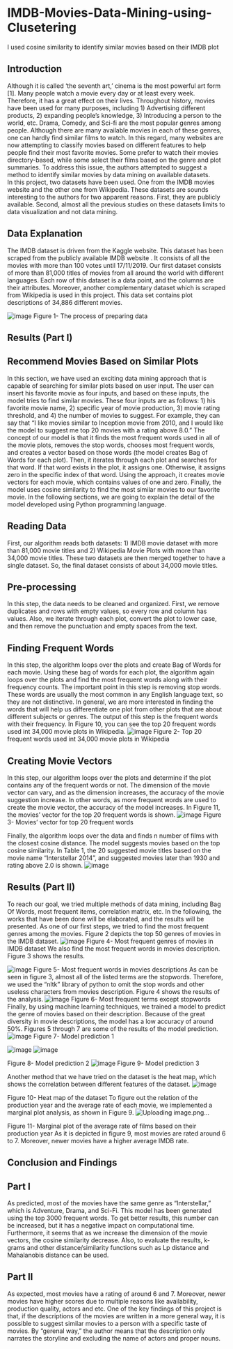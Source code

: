 # IMDB-Movies-Data-Mining-using-Clusetering
I used cosine similarity to identify similar movies based on their IMDB plot

## Introduction
Although it is called ‘the seventh art,’ cinema is the most powerful art form [1].  Many people watch a movie every day or at least every week. Therefore, it has a great effect on their lives. Throughout history, movies have been used for many purposes, including 1) Advertising different products, 2) expanding people’s knowledge, 3) Introducing a person to the world, etc. 
Drama, Comedy, and Sci-fi are the most popular genres among people. Although there are many available movies in each of these genres, one can hardly find similar films to watch. In this regard, many websites are now attempting to classify movies based on different features to help people find their most favorite movies. Some prefer to watch their movies directory-based, while some select their films based on the genre and plot summaries.  To address this issue, the authors attempted to suggest a method to identify similar movies by data mining on available datasets.   
In this project, two datasets have been used. One from the IMDB movies website and the other one from Wikipedia. These datasets are sounds interesting to the authors for two apparent reasons. First, they are publicly available. Second, almost all the previous studies on these datasets limits to data visualization and not data mining.

## Data Explanation
The IMDB dataset is driven from the Kaggle website. This dataset has been scraped from the publicly available IMDB website . It consists of all the movies with more than 100 votes until 17/11/2019. Our first dataset consists of more than 81,000 titles of movies from all around the world with different languages. Each row of this dataset is a data point, and the columns are their attributes. Moreover, another complementary dataset which is scraped from Wikipedia is used in this project. This data set contains plot descriptions of 34,886 different movies.

 ![image](https://user-images.githubusercontent.com/73087167/185809789-0d7a042d-5eb2-48f1-a2ab-ce6c23cbf5b7.png)
Figure 1- The process of preparing data

## Results (Part I)
## Recommend Movies Based on Similar Plots
In this section, we have used an exciting data mining approach that is capable of searching for similar plots based on user input. The user can insert his favorite movie as four inputs, and based on these inputs, the model tries to find similar movies. These four inputs are as follows: 1) his favorite movie name, 2) specific year of movie production, 3) movie rating threshold, and 4) the number of movies to suggest. For example, they can say that “I like movies similar to Inception movie from 2010, and I would like the model to suggest me top 20 movies with a rating above 8.0.”
The concept of our model is that it finds the most frequent words used in all of the movie plots, removes the stop words, chooses most frequent words, and creates a vector based on those words (the model creates Bag of Words for each plot). Then, it iterates through each plot and searches for that word. If that word exists in the plot, it assigns one. Otherwise, it assigns zero in the specific index of that word. Using the approach, it creates movie vectors for each movie, which contains values of one and zero. Finally, the model uses cosine similarity to find the most similar movies to our favorite movie. In the following sections, we are going to explain the detail of the model developed using Python programming language.
## Reading Data
First, our algorithm reads both datasets: 1) IMDB movie dataset with more than 81,000 movie titles and 2) Wikipedia Movie Plots with more than 34,000 movie titles. These two datasets are then merged together to have a single dataset. So, the final dataset consists of about 34,000 movie titles.
## Pre-processing
In this step, the data needs to be cleaned and organized. First, we remove duplicates and rows with empty values, so every row and column has values. Also, we iterate through each plot, convert the plot to lower case, and then remove the punctuation and empty spaces from the text.
## Finding Frequent Words
In this step, the algorithm loops over the plots and create Bag of Words for each movie. Using these bag of words for each plot, the algorithm again loops over the plots and find the most frequent words along with their frequency counts. The important point in this step is removing stop words. These words are usually the most common in any English language text, so they are not distinctive. In general, we are more interested in finding the words that will help us differentiate one plot from other plots that are about different subjects or genres. The output of this step is the frequent words with their frequency. In Figure 10, you can see the top 20 frequent words used int 34,000 movie plots in Wikipedia.
![image](https://user-images.githubusercontent.com/73087167/185809808-1bb42539-13fc-49a0-82e7-adbf61b32805.png)
Figure 2- Top 20 frequent words used int 34,000 movie plots in Wikipedia

## Creating Movie Vectors
In this step, our algorithm loops over the plots and determine if the plot contains any of the frequent words or not. The dimension of the movie vector can vary, and as the dimension increases, the accuracy of the movie suggestion increase. In other words, as more frequent words are used to create the movie vector, the accuracy of the model increases. In Figure 11, the movies’ vector for the top 20 frequent words is shown.
![image](https://user-images.githubusercontent.com/73087167/185809817-0f33aa30-914b-46e8-adb9-06ec2cd3738b.png)
Figure 3- Movies’ vector for top 20 frequent words

Finally, the algorithm loops over the data and finds n number of films with the closest cosine distance. The model suggests movies based on the top cosine similarity. In Table 1, the 20 suggested movie titles based on the movie name “Interstellar 2014”, and suggested movies later than 1930 and rating above 2.0 is shown. 
![image](https://user-images.githubusercontent.com/73087167/185809839-6bca11fe-2131-45a0-a7dd-50fc45f6f737.png)


## Results (Part II)
To reach our goal, we tried multiple methods of data mining, including Bag Of Words, most frequent items, correlation matrix, etc. In the following, the works that have been done will be elaborated, and the results will be presented.
As one of our first steps, we tried to find the most frequent genres among the movies. Figure 2 depicts the top 50 genres of movies in the IMDB dataset. 
 ![image](https://user-images.githubusercontent.com/73087167/185809873-b8186708-5ad7-499d-856c-703cf8555141.png)
Figure 4- Most frequent genres of movies in IMDB dataset
We also find the most frequent words in movies description. Figure 3 shows the results.

![image](https://user-images.githubusercontent.com/73087167/185809877-34e97c07-43b8-4f44-a2c7-d64e4bb9ea2d.png)
Figure 5- Most frequent words in movies descriptions
As can be seen in figure 3, almost all of the listed terms are the stopwords. Therefore, we used the “nltk” library of python to omit the stop words and other useless characters from movies description. Figure 4 shows the results of the analysis. 
![image](https://user-images.githubusercontent.com/73087167/185809882-af9b3848-67aa-4bdc-b1c7-c9e7c3c94eed.png)
Figure 6- Most frequent terms except stopwords
Finally, by using machine learning techniques, we trained a model to predict the genre of movies based on their description. Because of the great diversity in movie descriptions, the model has a low accuracy of around 50%. Figures 5 through 7 are some of the results of the model prediction.
 ![image](https://user-images.githubusercontent.com/73087167/185809887-267a3aa0-787c-4a33-81c0-ebf624a30b3f.png)
Figure 7- Model prediction 1

![image](https://user-images.githubusercontent.com/73087167/185809889-037ed275-6177-4420-8ede-dbb46213edc5.png)
![image](https://user-images.githubusercontent.com/73087167/185809892-6efd4cad-1bea-4bbf-98c3-2a825dceeb71.png)

Figure 8- Model prediction 2
![image](https://user-images.githubusercontent.com/73087167/185809897-edca4af0-ac0f-420f-900e-75c762c062b9.png)
Figure 9- Model prediction 3

Another method that we have tried on the dataset is the heat map, which shows the correlation between different features of the dataset. 
![image](https://user-images.githubusercontent.com/73087167/185809900-8a4f1332-7f19-4570-9a91-43ee7e3f1d09.png)

Figure 10- Heat map of the dataset
To figure out the relation of the production year and the average rate of each movie, we implemented a marginal plot analysis, as shown in Figure 9.
![Uploading image.png…]()

Figure 11- Marginal plot of the average rate of films based on their production year
As it is depicted in figure 9, most movies are rated around 6 to 7. Moreover, newer movies have a higher average IMDB rate.

## Conclusion and Findings
## Part I
As predicted, most of the movies have the same genre as “Interstellar,” which is Adventure, Drama, and Sci-Fi. This model has been generated using the top 3000 frequent words. To get better results, this number can be increased, but it has a negative impact on computational time. Furthermore, it seems that as we increase the dimension of the movie vectors, the cosine similarity decrease. Also, to evaluate the results, k-grams and other distance/similarity functions such as Lp distance and Mahalanobis distance can be used.
## Part II
As expected, most movies have a rating of around 6 and 7. Moreover, newer movies have higher scores due to multiple reasons like availability, production quality, actors and etc. One of the key findings of this project is that, if the descriptions of the movies are written in a more general way, it is possible to suggest similar movies to a person with a specific taste of movies. By “gerenal way,” the author means that the description only narrates the storyline and excluding the name of actors and proper nouns.








